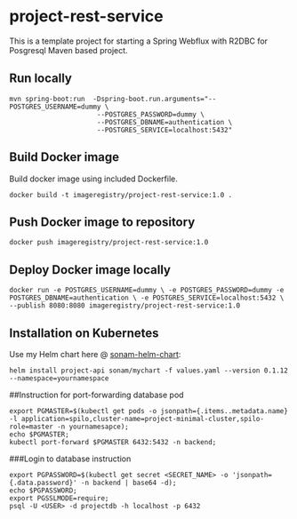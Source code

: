 # project-rest-service

This is a template project for starting a Spring Webflux with R2DBC for Posgresql Maven based project.


## Run locally

```
mvn spring-boot:run  -Dspring-boot.run.arguments="--POSTGRES_USERNAME=dummy \
                      --POSTGRES_PASSWORD=dummy \
                      --POSTGRES_DBNAME=authentication \
                      --POSTGRES_SERVICE=localhost:5432"
```
 
 
## Build Docker image

Build docker image using included Dockerfile.


`docker build -t imageregistry/project-rest-service:1.0 .` 

## Push Docker image to repository

`docker push imageregistry/project-rest-service:1.0`

## Deploy Docker image locally

`docker run -e POSTGRES_USERNAME=dummy \
 -e POSTGRES_PASSWORD=dummy -e POSTGRES_DBNAME=authentication \
  -e POSTGRES_SERVICE=localhost:5432 \
 --publish 8080:8080 imageregistry/project-rest-service:1.0`


## Installation on Kubernetes
Use my Helm chart here @ [sonam-helm-chart](https://github.com/sonamsamdupkhangsar/sonam-helm-chart):

```
helm install project-api sonam/mychart -f values.yaml --version 0.1.12 --namespace=yournamespace
```

##Instruction for port-forwarding database pod
```
export PGMASTER=$(kubectl get pods -o jsonpath={.items..metadata.name} -l application=spilo,cluster-name=project-minimal-cluster,spilo-role=master -n yournamesapce); 
echo $PGMASTER;
kubectl port-forward $PGMASTER 6432:5432 -n backend;
```

###Login to database instruction
```
export PGPASSWORD=$(kubectl get secret <SECRET_NAME> -o 'jsonpath={.data.password}' -n backend | base64 -d);
echo $PGPASSWORD;
export PGSSLMODE=require;
psql -U <USER> -d projectdb -h localhost -p 6432

```